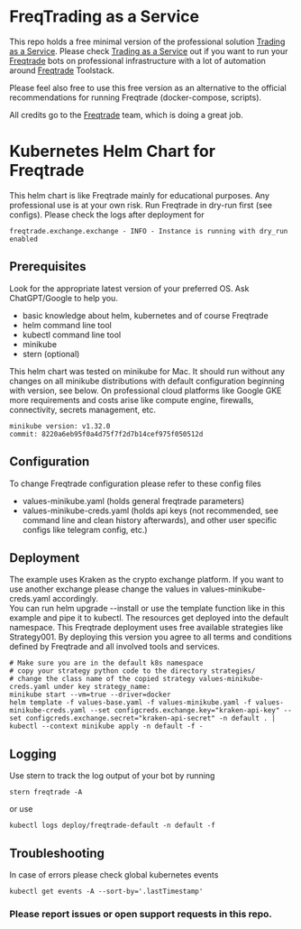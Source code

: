 # FreqTrading as a Service

This repo holds a free minimal version of the professional solution [Trading as a Service](https://tradingaas.ai). Please check  [Trading as a Service](https://tradingaas.ai) out 
if you want to run your [Freqtrade](https://github.com/freqtrade/freqtrade) bots on professional infrastructure with a lot of automation around [Freqtrade](https://github.com/freqtrade/freqtrade) Toolstack.

Please feel also free to use this free version as an alternative to the official recommendations for running Freqtrade (docker-compose, scripts).

All credits go to the [Freqtrade](https://github.com/freqtrade/freqtrade) team, which is doing a great job.

# Kubernetes Helm Chart for Freqtrade 

This helm chart is like Freqtrade mainly for educational purposes. Any professional use is at your own risk. Run Freqtrade in dry-run first (see configs).
Please check the logs after deployment for 

```
freqtrade.exchange.exchange - INFO - Instance is running with dry_run enabled
```

## Prerequisites

Look for the appropriate latest version of your preferred OS. Ask ChatGPT/Google to help you.

- basic knowledge about helm, kubernetes and of course Freqtrade
- helm command line tool
- kubectl command line tool 
- minikube
- stern (optional)

This helm chart was tested on minikube for Mac. It should run without any changes on all minikube distributions with default configuration beginning with version, see below.
On professional cloud platforms like Google GKE more requirements and costs arise like compute engine, firewalls, connectivity, secrets management, etc.  

```
minikube version: v1.32.0
commit: 8220a6eb95f0a4d75f7f2d7b14cef975f050512d
```

## Configuration

To change Freqtrade configuration please refer to these config files

- values-minikube.yaml (holds general freqtrade parameters) 
- values-minikube-creds.yaml (holds api keys (not recommended, see command line and clean history afterwards), and other user specific configs like telegram config, etc.)

## Deployment 

The example uses Kraken as the crypto exchange platform. If you want to use another exchange please change the values in values-minikube-creds.yaml accordingly.  
You can run helm upgrade --install or use the template function like in this example and pipe it to kubectl. The resources get deployed into the default namespace.
This Freqtrade deployment uses free available strategies like Strategy001. By deploying this version you agree to all terms and conditions defined by Freqtrade and all involved tools and services.

```
# Make sure you are in the default k8s namespace 
# copy your strategy python code to the directory strategies/
# change the class name of the copied strategy values-minikube-creds.yaml under key strategy_name:
minikube start --vm=true --driver=docker
helm template -f values-base.yaml -f values-minikube.yaml -f values-minikube-creds.yaml --set configcreds.exchange.key="kraken-api-key" --set configcreds.exchange.secret="kraken-api-secret" -n default . | kubectl --context minikube apply -n default -f -
```

## Logging

Use stern to track the log output of your bot by running

```
stern freqtrade -A
```

or use 

```
kubectl logs deploy/freqtrade-default -n default -f
```

## Troubleshooting

In case of errors please check global kubernetes events

```
kubectl get events -A --sort-by='.lastTimestamp'
```

### Please report issues or open support requests in this repo.
